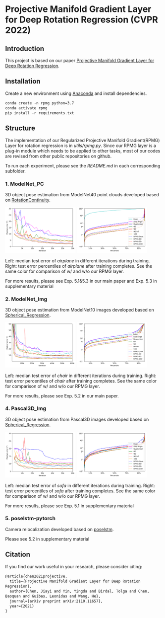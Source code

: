 # Projective Manifold Gradient Layer for Deep Rotation Regression (CVPR 2022)

## Introduction
This project is based on our paper [Projective Manifold Gradient Layer for Deep Rotation Regression](https://arxiv.org/abs/2110.11657).

## Installation
Create a new environment using [Anaconda](https://www.anaconda.com/) and install dependencies.
```
conda create -n rpmg python=3.7
conda activate rpmg
pip install -r requirements.txt
```

## Structure
The implementation of our Regularized Projective Manifold Gradient(RPMG) Layer for rotation regression is in *utils/rpmg.py*. 
Since our RPMG layer is a plug-in module which needs to be applied to other tasks, most of our codes are revised from other public repositories on github.

To run each experiment, please see the *README.md* in each corresponding subfolder.

### 1. ModelNet_PC
3D object pose estimation from ModelNet40 point clouds developed based on [RotationContinuity](https://github.com/papagina/RotationContinuity).

<span class="center"><img src="imgs/PC_Training_curve_airplane.png" width="45%"> <img src="imgs/PC_Percentile_airplane.png" width="45%"></span>

Left: median test error of *airplane* in different iterations during training. Right: test error percentiles of *airplane* after training completes. See the same color for comparison of w/ and w/o our RPMG layer.

For more results, please see Exp. 5.1&5.3 in our main paper and Exp. 5.3 in supplementary material

### 2. ModelNet_Img 
3D object pose estimation from ModelNet10 images developed based on [Spherical_Regression](https://github.com/leoshine/pherical_Regression).


<span class="center"><img src="imgs/ModelNetimg_training_curve_chair.png" width="45%"> <img src="imgs/ModelNetimg_percentile_chair.png" width="45%"></span>

Left: median test error of *chair* in different iterations during training. Right: test error percentiles of *chair* after training completes. See the same color for comparison of w/ and w/o our RPMG layer.

For more results, please see Exp. 5.2 in our main paper.

### 4. Pascal3D_Img
3D object pose estimation from Pascal3D images developed based on [Spherical_Regression](https://github.com/leoshine/pherical_Regression).

<span class="center"><img src="imgs/pascal_training_curve_sofa.png" width="45%"> <img src="imgs/pascal_percentile_sofa.png" width="45%"></span>

Left: median test error of *sofa* in different iterations during training. Right: test error percentiles of *sofa* after training completes. See the same color for comparison of w/ and w/o our RPMG layer.

For more results, please see Exp. 5.1 in supplementary material

### 5. poselstm-pytorch
Camera relocalization developed based on [poselstm](https://github.com/hazirbas/poselstm-pytorch).

Please see 5.2 in supplementary material

## Citation

If you find our work useful in your research, please consider citing:
```
@article{chen2021projective,
  title={Projective Manifold Gradient Layer for Deep Rotation Regression},
  author={Chen, Jiayi and Yin, Yingda and Birdal, Tolga and Chen, Baoquan and Guibas, Leonidas and Wang, He},
  journal={arXiv preprint arXiv:2110.11657},
  year={2021}
}
```


